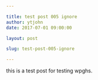 ```yaml
---

title: test post 005 ignore
author: ytjohn
date: 2017-07-01 09:00:00

layout: post

slug: test-post-005-ignore

---
```

this is a test post for testing wpghs.
